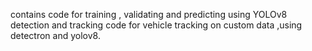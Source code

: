 contains code for training , validating and predicting using YOLOv8 
detection and tracking code for vehicle tracking on custom data ,using detectron and yolov8.
